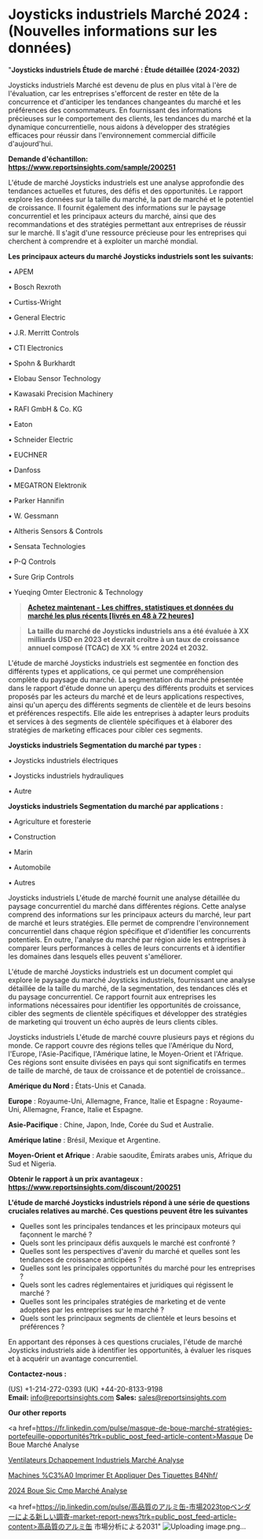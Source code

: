 # Joysticks industriels Marché 2024 : (Nouvelles informations sur les données)

"<strong>Joysticks industriels Étude de marché : Étude détaillée (2024-2032)</strong>

Joysticks industriels Marché est devenu de plus en plus vital à l'ère de l'évaluation, car les entreprises s'efforcent de rester en tête de la concurrence et d'anticiper les tendances changeantes du marché et les préférences des consommateurs. En fournissant des informations précieuses sur le comportement des clients, les tendances du marché et la dynamique concurrentielle, nous aidons à développer des stratégies efficaces pour réussir dans l'environnement commercial difficile d'aujourd'hui.

<strong>Demande d'échantillon: <a href=https://www.reportsinsights.com/sample/200251>https://www.reportsinsights.com/sample/200251</a></strong>

L'étude de marché Joysticks industriels est une analyse approfondie des tendances actuelles et futures, des défis et des opportunités. Le rapport explore les données sur la taille du marché, la part de marché et le potentiel de croissance. Il fournit également des informations sur le paysage concurrentiel et les principaux acteurs du marché, ainsi que des recommandations et des stratégies permettant aux entreprises de réussir sur le marché. Il s'agit d'une ressource précieuse pour les entreprises qui cherchent à comprendre et à exploiter un marché mondial.

<strong>Les principaux acteurs du marché Joysticks industriels sont les suivants:</strong>

• APEM

• Bosch Rexroth

• Curtiss-Wright

• General Electric

• J.R. Merritt Controls

• CTI Electronics

• Spohn & Burkhardt

• Elobau Sensor Technology

• Kawasaki Precision Machinery

• RAFI GmbH & Co. KG

• Eaton

• Schneider Electric

• EUCHNER

• Danfoss

• MEGATRON Elektronik

• Parker Hannifin

• W. Gessmann

• Altheris Sensors & Controls

• Sensata Technologies

• P-Q Controls

• Sure Grip Controls

• Yueqing Omter Electronic & Technology
<blockquote><a href=https://www.reportsinsights.com/buynow/200251><span style=text-decoration: underline;><strong>Achetez maintenant - Les chiffres, statistiques et données du marché les plus récents [livrés en 48 à 72 heures]</strong></span></a></blockquote>
<blockquote><span style=text-decoration: underline;><strong>La taille du marché de Joysticks industriels ans a été évaluée à XX milliards USD en 2023 et devrait croître à un taux de croissance annuel composé (TCAC) de XX % entre 2024 et 2032.</strong></span></blockquote>
L'étude de marché Joysticks industriels est segmentée en fonction des différents types et applications, ce qui permet une compréhension complète du paysage du marché. La segmentation du marché présentée dans le rapport d'étude donne un aperçu des différents produits et services proposés par les acteurs du marché et de leurs applications respectives, ainsi qu'un aperçu des différents segments de clientèle et de leurs besoins et préférences respectifs. Elle aide les entreprises à adapter leurs produits et services à des segments de clientèle spécifiques et à élaborer des stratégies de marketing efficaces pour cibler ces segments.

<strong>Joysticks industriels Segmentation du marché par types :</strong>

• Joysticks industriels électriques

• Joysticks industriels hydrauliques

• Autre

<strong>Joysticks industriels Segmentation du marché par applications :</strong>

• Agriculture et foresterie

• Construction

• Marin

• Automobile

• Autres

Joysticks industriels L'étude de marché fournit une analyse détaillée du paysage concurrentiel du marché dans différentes régions. Cette analyse comprend des informations sur les principaux acteurs du marché, leur part de marché et leurs stratégies. Elle permet de comprendre l'environnement concurrentiel dans chaque région spécifique et d'identifier les concurrents potentiels. En outre, l'analyse du marché par région aide les entreprises à comparer leurs performances à celles de leurs concurrents et à identifier les domaines dans lesquels elles peuvent s'améliorer.

L'étude de marché Joysticks industriels est un document complet qui explore le paysage du marché Joysticks industriels, fournissant une analyse détaillée de la taille du marché, de la segmentation, des tendances clés et du paysage concurrentiel. Ce rapport fournit aux entreprises les informations nécessaires pour identifier les opportunités de croissance, cibler des segments de clientèle spécifiques et développer des stratégies de marketing qui trouvent un écho auprès de leurs clients cibles.

Joysticks industriels L'étude de marché couvre plusieurs pays et régions du monde. Ce rapport couvre des régions telles que l'Amérique du Nord, l'Europe, l'Asie-Pacifique, l'Amérique latine, le Moyen-Orient et l'Afrique. Ces régions sont ensuite divisées en pays qui sont significatifs en termes de taille de marché, de taux de croissance et de potentiel de croissance..

<strong>Amérique du Nord :</strong> États-Unis et Canada.

<strong>Europe</strong> : Royaume-Uni, Allemagne, France, Italie et Espagne : Royaume-Uni, Allemagne, France, Italie et Espagne.

<strong>Asie-Pacifique</strong> : Chine, Japon, Inde, Corée du Sud et Australie.

<strong>Amérique latine</strong> : Brésil, Mexique et Argentine.

<strong>Moyen-Orient et Afrique</strong> : Arabie saoudite, Émirats arabes unis, Afrique du Sud et Nigeria.

<strong>Obtenir le rapport à un prix avantageux : <a href=https://www.reportsinsights.com/discount/200251>https://www.reportsinsights.com/discount/200251</a></strong>

<strong>L'étude de marché Joysticks industriels répond à une série de questions cruciales relatives au marché. Ces questions peuvent être les suivantes</strong>
<ul>
  <li>Quelles sont les principales tendances et les principaux moteurs qui façonnent le marché ?</li>
  <li>Quels sont les principaux défis auxquels le marché est confronté ?</li>
  <li>Quelles sont les perspectives d'avenir du marché et quelles sont les tendances de croissance anticipées ?</li>
  <li>Quelles sont les principales opportunités du marché pour les entreprises ?</li>
  <li>Quels sont les cadres réglementaires et juridiques qui régissent le marché ?</li>
  <li>Quelles sont les principales stratégies de marketing et de vente adoptées par les entreprises sur le marché ?</li>
  <li>Quels sont les principaux segments de clientèle et leurs besoins et préférences ?</li>
</ul>
En apportant des réponses à ces questions cruciales, l'étude de marché Joysticks industriels aide à identifier les opportunités, à évaluer les risques et à acquérir un avantage concurrentiel.

<strong>Contactez-nous :</strong>

(US) +1-214-272-0393
(UK) +44-20-8133-9198
<strong>Email:</strong> <a>info@reportsinsights.com</a>
<strong>Sales:</strong> <a>sales@reportsinsights.com</a>

<strong>Our other reports</strong>

<a href=https://fr.linkedin.com/pulse/masque-de-boue-marché-stratégies-portefeuille-opportunités?trk=public_post_feed-article-content>Masque De Boue Marché Analyse</a>

<a href=https://www.linkedin.com/pulse/ventilateurs-d%C3%A9chappement-industriels-march%C3%A9-csz3f/>Ventilateurs Dchappement Industriels Marché Analyse</a>

<a href=https://www.linkedin.com/pulse/machines-%C3%A0-imprimer-et-appliquer-des-%C3%A9tiquettes-b4nhf/>Machines %C3%A0 Imprimer Et Appliquer Des Tiquettes B4Nhf/</a>

<a href=https://www.linkedin.com/pulse/2024-boue-sic-cmp-march%C3%A9-rapport-sc%C3%A9nario-l44mc/>2024 Boue Sic Cmp Marché Analyse</a>

<a href=https://jp.linkedin.com/pulse/高品質のアルミ缶-市場2023topベンダーによる新しい調査-market-report-news?trk=public_post_feed-article-content>高品質のアルミ缶 市場分析による2031</a>"
![Uploading image.png…]()
